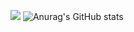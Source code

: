 ![](https://pbs.twimg.com/profile_banners/1373205972844433410/1705840524/1080x360)
![Anurag's GitHub stats](https://github-readme-stats.vercel.app/api?username=teramotl&show_icons=true&theme=tokyonight)
